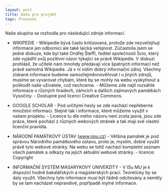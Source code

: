 ```yaml
---
layout: post
title: Data pro projekt
tags: Provozní
---
```


Naše skupina se rozhodla pro následující zdroje informací.

 - WIKIPEDIE
          - Wikipedie bývá často kritizovaná, protože zde nezveřejňují informace jen odborníci ale také laická veřejnost.  Zúčastnila jsem se jedné diskuze, kde byl také Ondřej Šteffl, ředitel společnosti Scio, který zde vyjádřil svůj pozitivní názor týkající se právě Wikipedie. V diskuzi prohlásil, že učitelé nám mnohdy předávají více špatných informací než právě samotná Wikipedie. Já v ní vidím dobrý informační zdroj. Všechny získané informace budeme samozřejměnnověřovat i u jiných zdrojů, musíme se vyvarovat chybám, které by se mohly na webu vyskytnout a poškodit naše uživatele, což nechceme.
          - Můžeme zde najít rozsáhlé informace o různých hradech, zámcích a dalších zajímavých památkách Vysočiny.
          - Dostupné pod licencí Creative Commons.

- GOOGLE SCHOLAR
          - Pod určitými hesly se zde nachází nepřeberné množství informací. Stejně tak i informace, které můžeme využít v našem projektu.
          - Licence tu dle mého názoru není zcela jasná, jsou zde práce, které pochází z různých webových stránek a tak mají své vlastní 
          licenční pravidla.

- NÁRODNÍ PAMÁTKOVÝ ÚSTAV (www.npu.cz)
          - Většina památek je pod správou Národního památkového ústavu, proto je, myslím, dobré využít právě tyto webové stránky.
Na webu se totiž nachází kompletní seznam všech památek a odkazy na jejich aktuální webové stránky.
          - licence: Copyright

- INFORMAČNÍ SYSTÉM MASARYKOVY UNIVERZITY
          - V ISu MU je k dispozici hodně bakalářských a magisterských prací. Teoreticky by se daly využít. Všechny tyto informace musí 
          být řádně odcitovány a neměly by se tam nacházet nepravdivé, popřípadě mylné informace.
